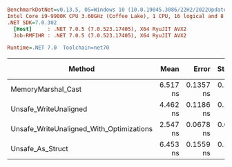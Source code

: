 ``` ini

BenchmarkDotNet=v0.13.5, OS=Windows 10 (10.0.19045.3086/22H2/2022Update)
Intel Core i9-9900K CPU 3.60GHz (Coffee Lake), 1 CPU, 16 logical and 8 physical cores
.NET SDK=7.0.302
  [Host]     : .NET 7.0.5 (7.0.523.17405), X64 RyuJIT AVX2
  Job-RMFIHR : .NET 7.0.5 (7.0.523.17405), X64 RyuJIT AVX2

Runtime=.NET 7.0  Toolchain=net70  

```
|                                   Method |     Mean |     Error |    StdDev | Code Size | Allocated |
|----------------------------------------- |---------:|----------:|----------:|----------:|----------:|
|                       MemoryMarshal_Cast | 6.517 ns | 0.1357 ns | 0.1270 ns |     395 B |         - |
|                    Unsafe_WriteUnaligned | 4.462 ns | 0.1186 ns | 0.1543 ns |     145 B |         - |
| Unsafe_WriteUnaligned_With_Optimizations | 2.547 ns | 0.0678 ns | 0.0634 ns |     116 B |         - |
|                         Unsafe_As_Struct | 6.453 ns | 0.1559 ns | 0.1382 ns |     220 B |         - |
